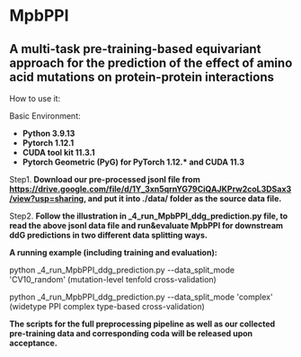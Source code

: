 # MpbPPI
## A multi-task pre-training-based equivariant approach for the prediction of the effect of amino acid mutations on protein-protein interactions

How to use it:

Basic Environment:
* __Python 3.9.13__
* __Pytorch 1.12.1__
* __CUDA tool kit 11.3.1__
* __Pytorch Geometric (PyG) for PyTorch 1.12.* and CUDA 11.3__


Step1. __Download our pre-processed jsonl file from https://drive.google.com/file/d/1Y_3xn5qrnYG79CiQAJKPrw2coL3DSax3/view?usp=sharing, and put it into ./data/ folder as the source data file.__

Step2. __Follow the illustration in \_4_run_MpbPPI_ddg_prediction.py file, to read the above jsonl data file and run&evaluate MpbPPI for downstream ddG predictions in two different data splitting ways.__

__A running example (including training and evaluation):__

python \_4_run_MpbPPI_ddg_prediction.py --data_split_mode 'CV10_random' (mutation-level tenfold cross-validation)

python \_4_run_MpbPPI_ddg_prediction.py --data_split_mode 'complex' (widetype PPI complex type-based cross-validation)

__The scripts for the full preprocessing pipeline as well as our collected pre-training data and corresponding coda will be released upon acceptance.__



